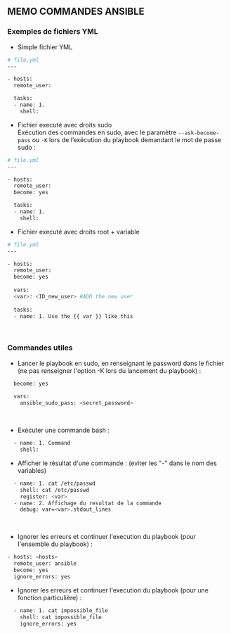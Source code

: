 ## MEMO COMMANDES ANSIBLE


### Exemples de fichiers YML
* Simple fichier YML
```bash
# file.yml
---

- hosts: 
  remote_user: 

  tasks:
  - name: 1.
    shell:

```
* Fichier executé avec droits sudo<br/>
Exécution des commandes en sudo, avec le paramètre <code>--ask-become-pass</code> ou <code>-K</code> lors de l’exécution du playbook demandant le mot de passe sudo :
```bash
# file.yml
---

- hosts: 
  remote_user: 
  become: yes

  tasks:
  - name: 1.
    shell:

```
* Fichier executé avec droits root + variable
```bash
# file.yml
---

- hosts: 
  remote_user: 
  become: yes
  
  vars:
  <var>: <ID_new_user> #ADD the new user
  
  tasks:
  - name: 1. Use the {{ var }} like this
```
<br/>


### Commandes utiles
* Lancer le playbook en sudo, en renseignant le password dans le fichier (ne pas renseigner l'option -K lors du lancement du playbook) :
```bash
  become: yes
  
  vars:
    ansible_sudo_pass: <secret_password>
```
<br/>

* Exécuter une commande bash :
```bash
  - name: 1. Command 
    shell: 
```
* Afficher le résultat d'une commande : (eviter les "-" dans le nom des variables)
```bash
  - name: 1. cat /etc/passwd
    shell: cat /etc/passwd
    register: <var>
  - name: 2. Affichage du resultat de la commande
    debug: var=<var>.stdout_lines
```
<br/>

* Ignorer les erreurs et continuer l'execution du playbook (pour l'ensemble du playbook) :
```bash
- hosts: <hosts>
  remote_user: ansible
  become: yes
  ignore_errors: yes
```
* Ignorer les erreurs et continuer l'execution du playbook (pour une fonction particulière) :
```bash
  - name: 1. cat impossible_file
    shell: cat impossible_file
    ignore_errors: yes
```
